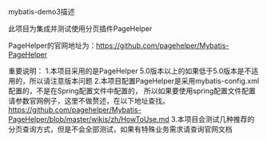 mybatis-demo3描述

此项目为集成并测试使用分页插件PageHelper

PageHelper的官网地址为：https://github.com/pagehelper/Mybatis-PageHelper

重要说明：
    1.本项目采用的是PageHelper 5.0版本以上的如果低于5.0版本是不适用的，所以请注意版本问题
    2.本项目配置PageHelper是采用mybatis-config.xml配置的，不是在Spring配置文件中配置的，
      所以如果要使用spring配置文件配置请参数官网例子，这里不做赘述，在以下地址查找。
      https://github.com/pagehelper/Mybatis-PageHelper/blob/master/wikis/zh/HowToUse.md
    3.本项目会测试几种推荐的分页查询方式，但是不会全部测试，如果有特殊业务需求请查询官网文档